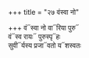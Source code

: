 +++
title = "२७ वंस्वा नो"

+++
वं᳓स्वा नो वा᳓रिया पुरु᳓  
वं᳓स्व रायः᳓ पुरुस्पृ᳓हः  
सुवी᳓र्यस्य प्रजा᳓वतो य᳓शस्वतः